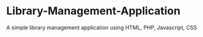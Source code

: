# Library-Management-Application
A simple library management application using HTML, PHP, Javascript, CSS 
